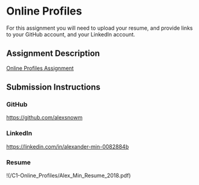 # Online Profiles
For this assignment you will need to upload your resume, and provide links to your GitHub account, and your LinkedIn account.

## Assignment Description
[Online Profiles Assignment](https://education.launchcode.org/liftoff/assignments/online-profiles/)

## Submission Instructions

### GitHub
https://github.com/alexsnowm

### LinkedIn
https://linkedin.com/in/alexander-min-0082884b

### Resume
!(/C1-Online_Profiles/Alex_Min_Resume_2018.pdf)
